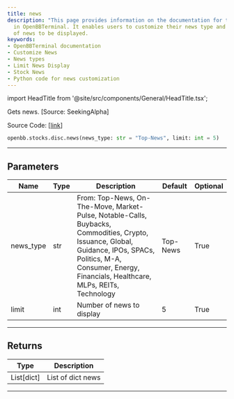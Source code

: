 ```yaml
---
title: news
description: "This page provides information on the documentation for the 'news' functionality"
  in OpenBBTerminal. It enables users to customize their news type and limit the number
  of news to be displayed.
keywords:
- OpenBBTerminal documentation
- Customize News
- News types
- Limit News Display
- Stock News
- Python code for news customization
---
```


import HeadTitle from '@site/src/components/General/HeadTitle.tsx';

<HeadTitle title="stocks.disc.news - Reference | OpenBB SDK Docs" />

Gets news. [Source: SeekingAlpha]

Source Code: [[link](https://github.com/OpenBB-finance/OpenBBTerminal/tree/main/openbb_terminal/stocks/discovery/seeking_alpha_model.py#L199)]

```python
openbb.stocks.disc.news(news_type: str = "Top-News", limit: int = 5)
```

---

## Parameters

| Name | Type | Description | Default | Optional |
| ---- | ---- | ----------- | ------- | -------- |
| news_type | str | From: Top-News, On-The-Move, Market-Pulse, Notable-Calls, Buybacks, Commodities, Crypto, Issuance, Global,<br/>Guidance, IPOs, SPACs, Politics, M-A, Consumer, Energy, Financials, Healthcare, MLPs, REITs, Technology | Top-News | True |
| limit | int | Number of news to display | 5 | True |


---

## Returns

| Type | Description |
| ---- | ----------- |
| List[dict] | List of dict news |
---
